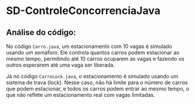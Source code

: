 # SD-ControleConcorrenciaJava

## Análise do código: ##
No código ``Carro.java``, um estacionamento com 10 vagas é simulado usando um semáforo. Ele controla quantos carros podem estacionar ao mesmo tempo, permitindo até 10 carros ocuparem as vagas e fazendo os outros esperarem até uma vaga ser liberada.

Já no código ``CarroLock.java``, o estacionamento é simulado usando um sistema de trava (lock). Nesse caso, não há limite para o número de carros que podem estacionar, e todos os carros podem entrar ao mesmo tempo, o que não reflete um estacionamento real com vagas limitadas.
